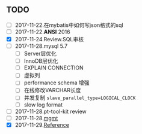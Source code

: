 TODO
---

- [ ] 2017-11-22.在mybatis中如何写json格式的sql
- [ ] 2017-11-22.**ANSI** 2016
- [x] 2017-11-24.Review.SQL审核
- [ ] 2017-11-28.mysql 5.7
  - [ ] Server层优化
  - [ ] InnoDB层优化
  - [ ] EXPLAIN CONNECTION
  - [ ] 虚拟列
  - [ ] performance schema 增强
  - [ ] 在线修改VARCHAR长度
  - [ ] 并发复制 `slave_parallel_type=LOGICAL_CLOCK`
  - [ ] slow log format
- [ ] 2017-11-28.pt-tool-kit review
- [ ] 2017-11-28.[mgmt](mgmt/Management.md)
- [x] 2017-11-29.[Reference](Reference.md)